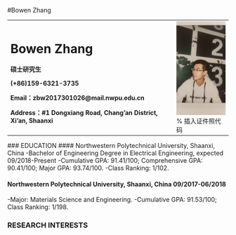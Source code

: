 #Bowen Zhang
<table border="0">
  <tr>
    <td width="75%">
      <h1>Bowen Zhang</h1>
      <p><b>硕士研究生</b></p>
      <p><b> (+86)159-6321-3735</b></p>
      <p><b>Email：zbw2017301026@mail.nwpu.edu.cn</b></p>
      <p><b>Address：#1 Dongxiang Road, Chang’an District, Xi’an, Shaanxi</b></p>
    </td>
    <td width="25%">
      <img src="/ZHANGBOWEN.jpg" width="100%">      % 插入证件照代码
    </td>
  </tr>
</table>
### EDUCATION
#### Northwestern Polytechnical University, Shaanxi, China
-Bachelor of Engineering Degree in Electrical Engineering, expected	09/2018-Present
-Cumulative GPA: 91.41/100; Comprehensive GPA: 90.41/100; Major GPA: 93.74/100.
-Class Ranking: 1/102.
	
#### Northwestern Polytechnical University, Shaanxi, China	09/2017-06/2018
-Major: Materials Science and Engineering.
-Cumulative GPA: 91.53/100; Class Ranking: 1/198.	

### RESEARCH INTERESTS

